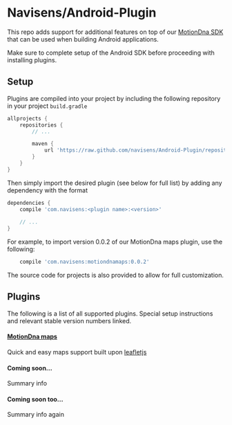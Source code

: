 # Navisens/Android-Plugin

This repo adds support for additional features on top of our [MotionDna SDK](https://github.com/navisens/Android-SDK) that can be used when building Android applications.

Make sure to complete setup of the Android SDK before proceeding with installing plugins.

## Setup

Plugins are compiled into your project by including the following repository in your project `build.gradle`

```gradle
allprojects {
    repositories {
        // ...

        maven {
            url 'https://raw.github.com/navisens/Android-Plugin/repositories'
        }
    }
}
```

Then simply import the desired plugin (see below for full list) by adding any dependency with the format

```gradle
dependencies {
    compile 'com.navisens:<plugin name>:<version>'
    
    // ...
}
```

For example, to import version 0.0.2 of our MotionDna maps plugin, use the following:

```gradle
    compile 'com.navisens:motiondnamaps:0.0.2'
```

The source code for projects is also provided to allow for full customization.

## Plugins

The following is a list of all supported plugins. Special setup instructions and relevant stable version numbers linked.

#### [MotionDna maps](motiondnamaps)

Quick and easy maps support built upon [leafletjs](http://leafletjs.com)

#### Coming soon...

Summary info

#### Coming soon too...

Summary info again
